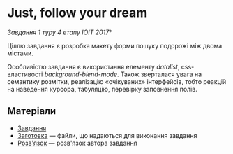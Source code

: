 # Just, follow your dream

*Завдання 1 туру 4 етапу ІОІТ 2017**

Ціллю завдання є розробка макету форми пошуку подорожі між двома містами.

Особливістю завдання є використання елементу _datalist_,
css-властивості _background-blend-mode_. Також зверталася увага
на семантику розмітки, реалізацію «очікуваних» інтерфейсів,
тобто реакцій на наведення курсора, табуляцію, перевірку заповнення полів. 

## Матеріали

- [Завдання](https://ioitua.github.io/dream-trip/)
- [Заготовка](https://github.com/ioitua/dream-trip/archive/workpiece.zip)
  — файли, що надаються для виконання завдання
- [Розв'язок](https://github.com/ioitua/dream-trip/archive/solution.zip)
  — розв'язок автора завдання
